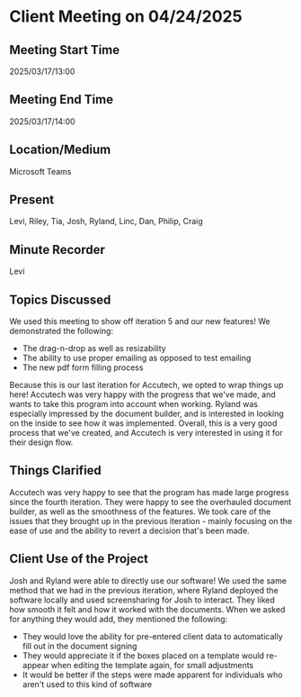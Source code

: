 # Client Meeting on 04/24/2025

## Meeting Start Time

2025/03/17/13:00

## Meeting End Time

2025/03/17/14:00

## Location/Medium

Microsoft Teams

## Present

Levi, Riley, Tia, Josh, Ryland, Linc, Dan, Philip, Craig

## Minute Recorder

Levi

## Topics Discussed

We used this meeting to show off iteration 5 and our new features! We demonstrated the following:
- The drag-n-drop as well as resizability
- The ability to use proper emailing as opposed to test emailing
- The new pdf form filling process

Because this is our last iteration for Accutech, we opted to wrap things up here! Accutech was very happy with the progress
that we've made, and wants to take this program into account when working. Ryland was especially impressed by the
document builder, and is interested in looking on the inside to see how it was implemented. Overall, this is a very
good process that we've created, and Accutech is very interested in using it for their design flow.

## Things Clarified

Accutech was very happy to see that the program has made large progress since the fourth iteration. They were happy to
see the overhauled document builder, as well as the smoothness of the features. We took care of the issues that they 
brought up in the previous iteration - mainly focusing on the ease of use and the ability to revert a decision that's been made. 

## Client Use of the Project

Josh and Ryland were able to directly use our software! We used the same method that we had in the previous iteration,
where Ryland deployed the software locally and used screensharing for Josh to interact. They liked how smooth it felt
and how it worked with the documents. When we asked for anything they would add, they mentioned the following:

- They would love the ability for pre-entered client data to automatically fill out in the document signing
- They would appreciate it if the boxes placed on a template would re-appear when editing the template again, for small adjustments
- It would be better if the steps were made apparent for individuals who aren't used to this kind of software

